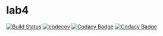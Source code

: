 # lab4
[![Build Status](https://travis-ci.org/mchernenko1/stp_lab4.svg?branch=master)](https://travis-ci.org/mchernenko1/stp_lab4)
[![codecov](https://codecov.io/gh/mchernenko1/stp_lab4/branch/master/graph/badge.svg)](https://codecov.io/gh/mchernenko1/stp_lab4)
[![Codacy Badge](https://api.codacy.com/project/badge/Grade/46703216f35d494aab9d7375829e79a0)](https://www.codacy.com/app/mchernenko1/stp_lab4?utm_source=github.com&amp;utm_medium=referral&amp;utm_content=mchernenko1/stp_lab4&amp;utm_campaign=Badge_Grade)
[![Codacy Badge](https://api.codacy.com/project/badge/Coverage/46703216f35d494aab9d7375829e79a0)](https://www.codacy.com/app/mchernenko1/stp_lab4?utm_source=github.com&utm_medium=referral&utm_content=mchernenko1/stp_lab4&utm_campaign=Badge_Coverage)